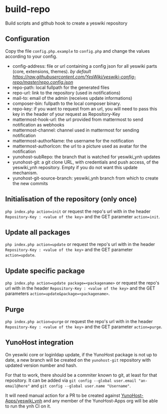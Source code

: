 # build-repo

Build scripts and github hook to create a yeswiki repository

## Configuration

Copy the file `config.php.example` to `config.php` and change the values according to your config.

- config-address: file or url containing a config json for all yeswiki parts (core, extensions, themes). *by default https://raw.githubusercontent.com/YesWiki/yeswiki-config-repo/master/repo.config.json*
- repo-path: local fullpath for the generated files
- repo-url: link to the repository (used in notifications)
- mail-to: email of the admin (receives update informations)
- composer-bin: fullpath to the local composer binary.
- repo-key: if you want to request from an url, you will need to pass this key in the header of your request as Repository-Key
- mattermost-hook-url: the url provided from mattermost to send notification as webhooks
- mattermost-channel: channel used in mattermost for sending notification
- mattermost-authorName: the username for the notification
- mattermost-authorIcon: the url to a picture used as avatar for the notification
- yunohost-subRepo: the branch that is watched for yeswiki_ynh updates
- yunohost-git: a git clone URL, with credentials and push access, of the yeswiki_ynh repository. Empty if you do not want this update mechanism.
- yunohost-git-source-branch: yeswiki_ynh branch from which to create the new commits

## Initialisation of the repository (only once)

`php index.php action=init`
or
request the repo's url with in the header `Repository-Key : <value of the key>` and the GET parameter `action=init`.

## Update all packages

`php index.php action=update`
or
request the repo's url with in the header `Repository-Key : <value of the key>` and the GET parameter `action=update`.

## Update specific package

`php index.php action=update package=<packagename>`
or
request the repo's url with in the header `Repository-Key : <value of the key>` and the GET parameters `action=update&package=<packagename>`.

## Purge

`php index.php action=purge`
or
request the repo's url with in the header `Repository-Key : <value of the key>` and the GET parameter `action=purge`.

## YunoHost integration

On yeswiki core or loginldap update, if the YunoHost package is not up to date, a new branch will be created on the `yunohost-git` repository with updated version number and hash.

For that to work, there should be a commiter known to git, at least for that repository. It can be added via `git config --global user.email "an-email@here"` and `git config --global user.name "Username"`.

It will need manual action for a PR to be created against [YunoHost-Apps/yeswiki_ynh](https://github.com/YunoHost-Apps/yeswiki_ynh) and any member of the YunoHost-Apps org will be able to run the ynh CI on it.
